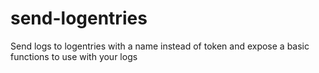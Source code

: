 # send-logentries
Send logs to logentries with a name instead of token and expose a basic functions to use with your logs
